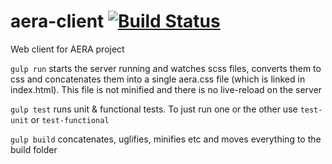 # aera-client [![Build Status](https://travis-ci.org/GeoscienceAustralia/aera-client.svg?branch=master)](https://travis-ci.org/GeoscienceAustralia/aera-client)

Web client for AERA project

`gulp run` starts the server running and watches scss files, converts them to css and concatenates them into a
single aera.css file (which is linked in index.html). This file is not minified and there is no live-reload on the
server

`gulp test` runs unit & functional tests. To just run one or the other use `test-unit` or `test-functional`

`gulp build` concatenates, uglifies, minifies etc and moves everything to the build folder